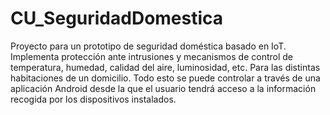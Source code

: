 # CU_SeguridadDomestica
Proyecto para un prototipo de seguridad doméstica basado en IoT. Implementa protección ante intrusiones y mecanismos de control de temperatura, humedad, calidad del aire, luminosidad, etc. Para las distintas habitaciones de un domicilio. Todo esto se puede controlar a través de una aplicación Android desde la que el usuario tendrá acceso a la información recogida por los dispositivos instalados. 
